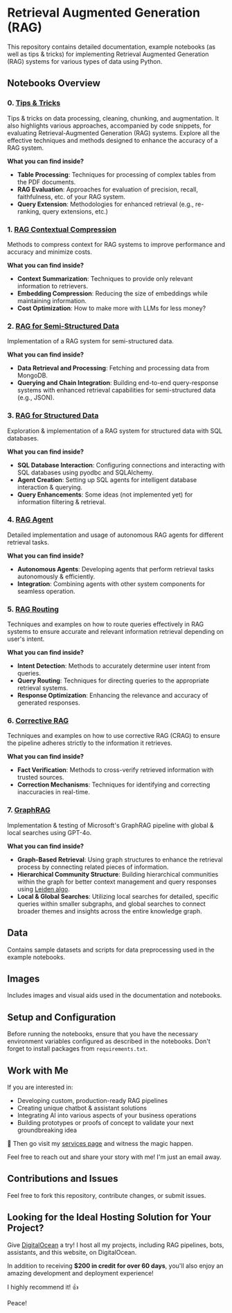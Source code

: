 # Retrieval Augmented Generation (RAG)

This repository contains detailed documentation, example notebooks (as well as tips & tricks) for implementing Retrieval Augmented Generation (RAG) systems for various types of data using Python.

## Notebooks Overview

### 0. [Tips & Tricks](0-tips-n-tricks)
Tips & tricks on data processing, cleaning, chunking, and augmentation. It also highlights various approaches, accompanied by code snippets, for evaluating Retrieval-Augmented Generation (RAG) systems. Explore all the effective techniques and methods designed to enhance the accuracy of a RAG system.

**What you can find inside?**
- **Table Processing**: Techniques for processing of complex tables from the PDF documents.
- **RAG Evaluation**: Approaches for evaluation of precision, recall, faithfulness, etc. of your RAG system.
- **Query Extension**: Methodologies for enhanced retrieval (e.g., re-ranking, query extensions, etc.)

### 1. [RAG Contextual Compression](1-rag-contextual-compression)
Methods to compress context for RAG systems to improve performance and accuracy and minimize costs.

**What you can find inside?**
- **Context Summarization**: Techniques to provide only relevant information to retrievers.
- **Embedding Compression**: Reducing the size of embeddings while maintaining information.
- **Cost Optimization**: How to make more with LLMs for less money?

### 2. [RAG for Semi-Structured Data](2-rag-semi-structured)
Implementation of a RAG system for semi-structured data.

**What you can find inside?**
- **Data Retrieval and Processing**: Fetching and processing data from MongoDB.
- **Querying and Chain Integration**: Building end-to-end query-response systems with enhanced retrieval capabilities for semi-structured data (e.g., JSON).

### 3. [RAG for Structured Data](3-rag-structured)
Exploration & implementation of a RAG system for structured data with SQL databases.

**What you can find inside?**
- **SQL Database Interaction**: Configuring connections and interacting with SQL databases using pyodbc and SQLAlchemy.
- **Agent Creation**: Setting up SQL agents for intelligent database interaction & querying.
- **Query Enhancements**: Some ideas (not implemented yet) for information filtering & retrieval.

### 4. [RAG Agent](4-rag-agent)
Detailed implementation and usage of autonomous RAG agents for different retrieval tasks.

**What you can find inside?**
- **Autonomous Agents**: Developing agents that perform retrieval tasks autonomously & efficiently.
- **Integration**: Combining agents with other system components for seamless operation.

### 5. [RAG Routing](5-rag-routing)
Techniques and examples on how to route queries effectively in RAG systems to ensure accurate and relevant information retrieval depending on user's intent.

**What you can find inside?**
- **Intent Detection**: Methods to accurately determine user intent from queries.
- **Query Routing**: Techniques for directing queries to the appropriate retrieval systems.
- **Response Optimization**: Enhancing the relevance and accuracy of generated responses.

### 6. [Corrective RAG](6-rag-corrective)
Techniques and examples on how to use corrective RAG (CRAG) to ensure the pipeline adheres strictly to the information it retrieves.

**What you can find inside?**
- **Fact Verification**: Methods to cross-verify retrieved information with trusted sources.
- **Correction Mechanisms**: Techniques for identifying and correcting inaccuracies in real-time.

### 7. [GraphRAG](7-graphrag)
Implementation & testing of Microsoft's GraphRAG pipeline with global & local searches using GPT-4o.

**What you can find inside?**
- **Graph-Based Retrieval**: Using graph structures to enhance the retrieval process by connecting related pieces of information.
- **Hierarchical Community Structure**: Building hierarchical communities within the graph for better context management and query responses using [Leiden algo](https://arxiv.org/pdf/1810.08473).
- **Local & Global Searches**: Utilizing local searches for detailed, specific queries within smaller subgraphs, and global searches to connect broader themes and insights across the entire knowledge graph.

## Data
Contains sample datasets and scripts for data preprocessing used in the example notebooks.

## Images
Includes images and visual aids used in the documentation and notebooks.

## Setup and Configuration

Before running the notebooks, ensure that you have the necessary environment variables configured as described in the notebooks. Don't forget to install packages from `requirements.txt`.

## Work with Me

If you are interested in:

- Developing custom, production-ready RAG pipelines
- Creating unique chatbot & assistant solutions
- Integrating AI into various aspects of your business operations
- Building prototypes or proofs of concept to validate your next groundbreaking idea

🚩 Then go visit my [services page](https://iamvladyashin.com/services) and witness the magic happen.

Feel free to reach out and share your story with me! I'm just an email away.

## Contributions and Issues

Feel free to fork this repository, contribute changes, or submit issues.

## Looking for the Ideal Hosting Solution for Your Project?

Give [DigitalOcean](https://m.do.co/c/d05f08187ba9) a try! I host all my projects, including RAG pipelines, bots, assistants, and this website, on DigitalOcean.

In addition to receiving __**$200 in credit for over 60 days**__, you'll also enjoy an amazing development and deployment experience!

I highly recommend it! 👍

Peace!
